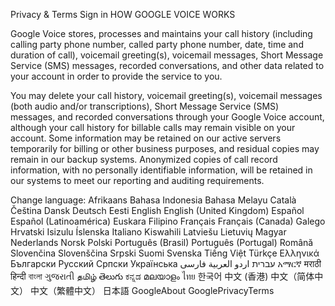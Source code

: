 Privacy & Terms
Sign in
HOW GOOGLE VOICE WORKS

Google Voice stores, processes and maintains your call history (including calling party phone number, called party phone number, date, time and duration of call), voicemail greeting(s), voicemail messages, Short Message Service (SMS) messages, recorded conversations, and other data related to your account in order to provide the service to you.

You may delete your call history, voicemail greeting(s), voicemail messages (both audio and/or transcriptions), Short Message Service (SMS) messages, and recorded conversations through your Google Voice account, although your call history for billable calls may remain visible on your account. Some information may be retained on our active servers temporarily for billing or other business purposes, and residual copies may remain in our backup systems. Anonymized copies of call record information, with no personally identifiable information, will be retained in our systems to meet our reporting and auditing requirements.

Change language:
Afrikaans
Bahasa Indonesia
Bahasa Melayu
Català
Čeština
Dansk
Deutsch
Eesti
English
English (United Kingdom)
Español
Español (Latinoamérica)
Euskara
Filipino
Français
Français (Canada)
Galego
Hrvatski
Isizulu
Íslenska
Italiano
Kiswahili
Latviešu
Lietuvių
Magyar
Nederlands
Norsk
Polski
Português (Brasil)
Português (Portugal)
Română
Slovenčina
Slovenščina
Srpski
Suomi
Svenska
Tiếng Việt
Türkçe
Ελληνικά
Български
Русский
Српски
Українська
‫עברית‬
‫اردو‬
‫العربية‬
‫فارسی‬
አማርኛ
मराठी
हिन्दी
বাংলা
ગુજરાતી
தமிழ்
తెలుగు
ಕನ್ನಡ
മലയാളം
ไทย
한국어
中文 (香港)
中文（简体中文）
中文（繁體中文）
日本語
GoogleAbout GooglePrivacyTerms